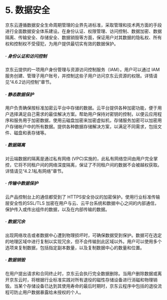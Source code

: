 # 5. 数据安全

京东云遵循数据安全生命周期管理的业界先进标准，采取管理和技术两方面的手段进行全面数据安全体系建设。在身份认证、权限管理、访问控制、数据加密、数据隔离、传输安全、存储安全、数据销毁等方面，保证用户对其数据的隐私权、所有权和控制权不受侵犯，为用户提供最切实有效的数据保护。

##### · 身份认证和访问控制

京东云提供的一项用户身份管理与资源访问控制服务（IAM）。用户可以通过 IAM服务创建、管理子用户账号，并控制这些子用户访问京东云资源的权限。详情请见“4.6.2访问控制”章节。

##### · 静态数据保护

用户负责确保按标准加密云平台中存储的数据。云平台提供各种加密功能，便于用户选择满足自己需求的最佳解决方案。帮助用户保持对密钥的控制，以便云应用程序和服务用于加密数据，使用云磁盘加密来加密虚拟机，存储服务加密可以加密用户存储帐户中的所有数据。提供各种数据存储解决方案，以满足不同需求，包括文件、磁盘和表存储等。

##### · 数据隔离

对云端数据的隔离是通过私有网络 (VPC)实施的，此私有网络空间由用户完全掌控，它将不同租户间的网络深度隔离，保证了不同租户间的数据不会被越权获取。详情请见“4.2.1私有网络”章节。

##### · 传输中数据保护

云产品控制台上的通信都受到了 HTTPS安全协议的加密保护。使用行业标准传输层安全性的SSL/TLS
加密在用户与云、云平台系统和数据中心之间的内部通信，保护传入或传出组件的数据，以及在内部传输的数据。

##### · 数据冗余

出现网络攻击或者数据中心遭到物理损坏时，可确保数据受到保护。数据可在选定的地理区域中进行复制以实现冗余，但不会传输到此区域以外。用户可以使用多个选项来复制数据，包括指定副本数量，以及复制数据中心的数量和位置。

##### · 数据销毁

在用户提出请求和合同终止时，京东云会执行完全数据删除。当用户删除数据或离开京东云时，将根据行业标准实践对所有退役的磁性存储设备进行消磁和物理销毁。当某个存储设备已达到其使用寿命的最后时期时，京东云程序中包括的退役流程可防止用户数据暴露给未授权的个人。
